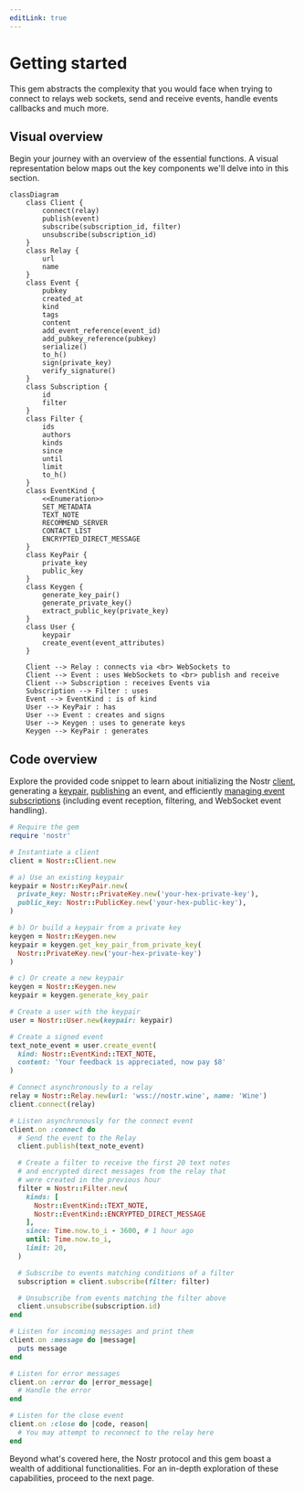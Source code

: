 ```yaml
---
editLink: true
---
```


# Getting started

This gem abstracts the complexity that you would face when trying to connect to relays web sockets, send and receive
events, handle events callbacks and much more.

## Visual overview

Begin your journey with an overview of the essential functions. A visual representation below maps out the key
components we'll delve into in this section.

```mermaid
classDiagram
    class Client {
        connect(relay)
        publish(event)
        subscribe(subscription_id, filter)
        unsubscribe(subscription_id)
    }
    class Relay {
        url
        name
    }
    class Event {
        pubkey
        created_at
        kind
        tags
        content
        add_event_reference(event_id)
        add_pubkey_reference(pubkey)
        serialize()
        to_h()
        sign(private_key)
        verify_signature()
    }
    class Subscription {
        id
        filter
    }
    class Filter {
        ids
        authors
        kinds
        since
        until
        limit
        to_h()
    }
    class EventKind {
        <<Enumeration>>
        SET_METADATA
        TEXT_NOTE
        RECOMMEND_SERVER
        CONTACT_LIST
        ENCRYPTED_DIRECT_MESSAGE
    }
    class KeyPair {
        private_key
        public_key
    }
    class Keygen {
        generate_key_pair()
        generate_private_key()
        extract_public_key(private_key)
    }
    class User {
        keypair
        create_event(event_attributes)
    }

    Client --> Relay : connects via <br> WebSockets to
    Client --> Event : uses WebSockets to <br> publish and receive
    Client --> Subscription : receives Events via
    Subscription --> Filter : uses
    Event --> EventKind : is of kind
    User --> KeyPair : has
    User --> Event : creates and signs
    User --> Keygen : uses to generate keys
    Keygen --> KeyPair : generates
```

## Code overview

Explore the provided code snippet to learn about initializing the Nostr [client](../core/client.md), generating
a [keypair](../core/keys), [publishing](../relays/publishing-events) an event, and
efficiently [managing event subscriptions](../subscriptions/creating-a-subscription) (including event reception,
filtering, and WebSocket event handling).

```ruby
# Require the gem
require 'nostr'

# Instantiate a client
client = Nostr::Client.new

# a) Use an existing keypair
keypair = Nostr::KeyPair.new(
  private_key: Nostr::PrivateKey.new('your-hex-private-key'),
  public_key: Nostr::PublicKey.new('your-hex-public-key'),
)

# b) Or build a keypair from a private key
keygen = Nostr::Keygen.new
keypair = keygen.get_key_pair_from_private_key(
  Nostr::PrivateKey.new('your-hex-private-key')
)

# c) Or create a new keypair
keygen = Nostr::Keygen.new
keypair = keygen.generate_key_pair

# Create a user with the keypair
user = Nostr::User.new(keypair: keypair)

# Create a signed event
text_note_event = user.create_event(
  kind: Nostr::EventKind::TEXT_NOTE,
  content: 'Your feedback is appreciated, now pay $8'
)

# Connect asynchronously to a relay
relay = Nostr::Relay.new(url: 'wss://nostr.wine', name: 'Wine')
client.connect(relay)

# Listen asynchronously for the connect event
client.on :connect do
  # Send the event to the Relay
  client.publish(text_note_event)

  # Create a filter to receive the first 20 text notes
  # and encrypted direct messages from the relay that
  # were created in the previous hour
  filter = Nostr::Filter.new(
    kinds: [
      Nostr::EventKind::TEXT_NOTE,
      Nostr::EventKind::ENCRYPTED_DIRECT_MESSAGE
    ],
    since: Time.now.to_i - 3600, # 1 hour ago
    until: Time.now.to_i,
    limit: 20,
  )

  # Subscribe to events matching conditions of a filter
  subscription = client.subscribe(filter: filter)

  # Unsubscribe from events matching the filter above
  client.unsubscribe(subscription.id)
end

# Listen for incoming messages and print them
client.on :message do |message|
  puts message
end

# Listen for error messages
client.on :error do |error_message|
  # Handle the error
end

# Listen for the close event
client.on :close do |code, reason|
  # You may attempt to reconnect to the relay here
end
```

Beyond what's covered here, the Nostr protocol and this gem boast a wealth of additional functionalities. For an
in-depth exploration of these capabilities, proceed to the next page.
